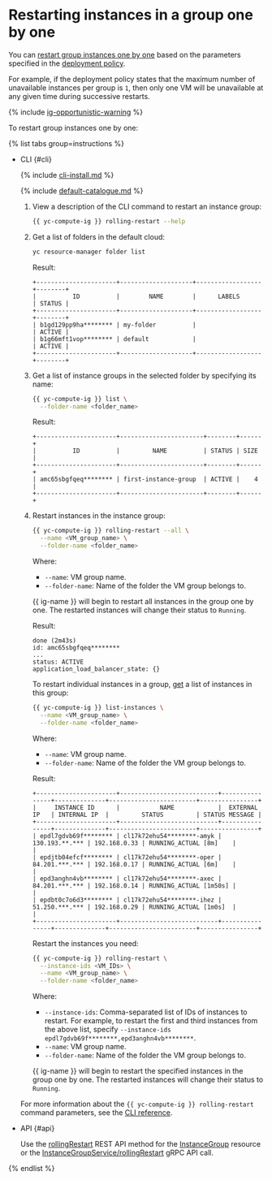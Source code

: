 # Restarting instances in a group one by one

You can [restart group instances one by one](../../concepts/instance-groups/rolling-actions.md) based on the parameters specified in the [deployment policy](../../concepts/instance-groups/policies/deploy-policy.md).

For example, if the deployment policy states that the maximum number of unavailable instances per group is `1`, then only one VM will be unavailable at any given time during successive restarts.

{% include [ig-opportunistic-warning](../../../_includes/compute/ig-opportunistic-warning.md) %}

To restart group instances one by one:

{% list tabs group=instructions %}

- CLI {#cli}

  {% include [cli-install.md](../../../_includes/cli-install.md) %}

  {% include [default-catalogue.md](../../../_includes/default-catalogue.md) %}

  1. View a description of the CLI command to restart an instance group:

      ```bash
      {{ yc-compute-ig }} rolling-restart --help
      ```

  1. Get a list of folders in the default cloud:

      ```bash
      yc resource-manager folder list
      ```

      Result:

      ```text
      +----------------------+--------------------+------------------+--------+
      |          ID          |        NAME        |      LABELS      | STATUS |
      +----------------------+--------------------+------------------+--------+
      | b1gd129pp9ha******** | my-folder          |                  | ACTIVE |
      | b1g66mft1vop******** | default            |                  | ACTIVE |
      +----------------------+--------------------+------------------+--------+
      ```

  1. Get a list of instance groups in the selected folder by specifying its name:

      ```bash
      {{ yc-compute-ig }} list \
        --folder-name <folder_name>
      ```

      Result:

      ```text
      +----------------------+-----------------------+--------+------+
      |          ID          |         NAME          | STATUS | SIZE |
      +----------------------+-----------------------+--------+------+
      | amc65sbgfqeq******** | first-instance-group  | ACTIVE |    4 |
      +----------------------+-----------------------+--------+------+
      ```

  1. Restart instances in the instance group:

      ```bash
      {{ yc-compute-ig }} rolling-restart --all \
        --name <VM_group_name> \
        --folder-name <folder_name>
      ```

      Where:
      * `--name`: VM group name.
      * `--folder-name`: Name of the folder the VM group belongs to.

      {{ ig-name }} will begin to restart all instances in the group one by one. The restarted instances will change their status to `Running`.

      Result:

      ```text
      done (2m43s)
      id: amc65sbgfqeq********
      ...
      status: ACTIVE
      application_load_balancer_state: {}
      ```

      To restart individual instances in a group, [get](./get-list-instances.md) a list of instances in this group:

      ```bash
      {{ yc-compute-ig }} list-instances \
        --name <VM_group_name> \
        --folder-name <folder_name>
      ```

      Where:
      * `--name`: VM group name.
      * `--folder-name`: Name of the folder the VM group belongs to.

      Result:

      ```text
      +----------------------+---------------------------+----------------+--------------+------------------------+----------------+
      |     INSTANCE ID      |           NAME            |  EXTERNAL IP   | INTERNAL IP  |         STATUS         | STATUS MESSAGE |
      +----------------------+---------------------------+----------------+--------------+------------------------+----------------+
      | epdl7gdvb69f******** | cl17k72ehu54********-amyk | 130.193.**.*** | 192.168.0.33 | RUNNING_ACTUAL [8m]    |                |
      | epdjtb04efcf******** | cl17k72ehu54********-oper | 84.201.***.*** | 192.168.0.17 | RUNNING_ACTUAL [6m]    |                |
      | epd3anghn4vb******** | cl17k72ehu54********-axec | 84.201.***.*** | 192.168.0.14 | RUNNING_ACTUAL [1m50s] |                |
      | epdbt0c7o6d3******** | cl17k72ehu54********-ihez | 51.250.***.*** | 192.168.0.29 | RUNNING_ACTUAL [1m0s]  |                |
      +----------------------+---------------------------+----------------+--------------+------------------------+----------------+
      ```

      Restart the instances you need:

      ```bash
      {{ yc-compute-ig }} rolling-restart \
        --instance-ids <VM_IDs> \
        --name <VM_group_name> \
        --folder-name <folder_name>
      ```

      Where:
      * `--instance-ids`: Comma-separated list of IDs of instances to restart. For example, to restart the first and third instances from the above list, specify `--instance-ids epdl7gdvb69f********,epd3anghn4vb********`.
      * `--name`: VM group name.
      * `--folder-name`: Name of the folder the VM group belongs to.
      
      {{ ig-name }} will begin to restart the specified instances in the group one by one. The restarted instances will change their status to `Running`.

  For more information about the `{{ yc-compute-ig }} rolling-restart` command parameters, see the [CLI reference](../../../cli/cli-ref/compute/cli-ref/instance-group/rolling-restart.md).

- API {#api}

  Use the [rollingRestart](../../instancegroup/api-ref/InstanceGroup/rollingRestart.md) REST API method for the [InstanceGroup](../../instancegroup/api-ref/InstanceGroup/index.md) resource or the [InstanceGroupService/rollingRestart](../../instancegroup/api-ref/grpc/InstanceGroup/rollingRestart.md) gRPC API call.

{% endlist %}